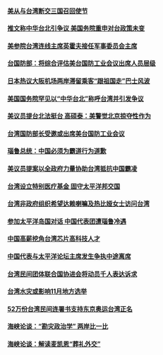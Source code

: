 #### [美从与台湾断交三国召回使节](../pages/zivymejqv_/4562791.md) 

#### [推文称中华台北引争议 美国务院重申对台政策未变](../pages/zivymejqv_/4562474.md) 

#### [美参院台湾连线主席英霍夫接任军事委员会主席](../pages/zivymejqv_/4562468.md) 

#### [台国防部：将综合评估美台国防工业会议出席人员层级](../pages/zivymejqv_/4561900.md) 

#### [日本热议大阪机场两岸滞留乘客“跟祖国走”巴士风波](../pages/zivymejqv_/4561775.md) 

#### [美国国务院罕见以“中华台北”称呼台湾并引发争议](../pages/zivymejqv_/4561496.md) 

#### [美议员提台北法挺台 高硕泰：美警觉北京掠夺性作为](../pages/zivymejqv_/4560918.md) 

#### [台湾国防部长受邀或出席美台国防工业会议](../pages/zivymejqv_/4560467.md) 

#### [瑙鲁总统：中国必须为霸道行为道歉](../pages/zivymejqv_/4559977.md) 

#### [美议员提案以全政府力量协助台湾抵抗中国霸凌](../pages/zivymejqv_/4559229.md) 

#### [台湾设立特别医疗基金 固守太平洋邦交国](../pages/zivymejqv_/4558795.md) 

#### [台湾非政府组织希望达赖喇嘛及热比娅女士访问台湾](../pages/zivymejqv_/4558581.md) 

#### [参加太平洋岛国对话 中国代表团遭瑙鲁冷遇](../pages/zivymejqv_/4557810.md) 

#### [中国高薪挖角台湾芯片高科技人才](../pages/zivymejqv_/4557169.md) 

#### [中国代表与太平洋论坛主席发生争执中途离席](../pages/zivymejqv_/4556912.md) 

#### [台湾民间团体联合国协进会将动员千人表达诉求](../pages/zivymejqv_/4556902.md) 

#### [台湾水灾或影响11月地方选举](../pages/zivymejqv_/4555504.md) 

#### [52万份台湾民间连署书支持东京奥运台湾正名](../pages/zivymejqv_/4555424.md) 

#### [海峡论谈：“勘灾政治学” 两岸比一比](../pages/zivymejqv_/4554644.md) 

#### [海峡论谈：解读麦凯恩“葬礼外交”](../pages/zivymejqv_/4554635.md) 

